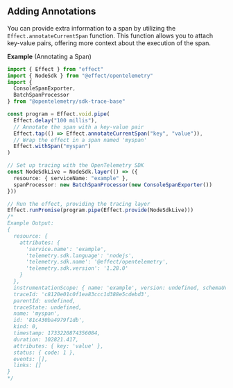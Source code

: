 ## Adding Annotations

You can provide extra information to a span by utilizing the `Effect.annotateCurrentSpan` function.
This function allows you to attach key-value pairs, offering more context about the execution of the span.

**Example** (Annotating a Span)

```ts twoslash "attributes: { key: 'value' }"
import { Effect } from "effect"
import { NodeSdk } from "@effect/opentelemetry"
import {
  ConsoleSpanExporter,
  BatchSpanProcessor
} from "@opentelemetry/sdk-trace-base"

const program = Effect.void.pipe(
  Effect.delay("100 millis"),
  // Annotate the span with a key-value pair
  Effect.tap(() => Effect.annotateCurrentSpan("key", "value")),
  // Wrap the effect in a span named 'myspan'
  Effect.withSpan("myspan")
)

// Set up tracing with the OpenTelemetry SDK
const NodeSdkLive = NodeSdk.layer(() => ({
  resource: { serviceName: "example" },
  spanProcessor: new BatchSpanProcessor(new ConsoleSpanExporter())
}))

// Run the effect, providing the tracing layer
Effect.runPromise(program.pipe(Effect.provide(NodeSdkLive)))
/*
Example Output:
{
  resource: {
    attributes: {
      'service.name': 'example',
      'telemetry.sdk.language': 'nodejs',
      'telemetry.sdk.name': '@effect/opentelemetry',
      'telemetry.sdk.version': '1.28.0'
    }
  },
  instrumentationScope: { name: 'example', version: undefined, schemaUrl: undefined },
  traceId: 'c8120e01c0f1ea83ccc1d388e5cdebd3',
  parentId: undefined,
  traceState: undefined,
  name: 'myspan',
  id: '81c430ba4979f1db',
  kind: 0,
  timestamp: 1733220874356084,
  duration: 102821.417,
  attributes: { key: 'value' },
  status: { code: 1 },
  events: [],
  links: []
}
*/
```
